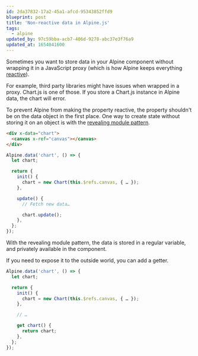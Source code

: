 ```yaml
---
id: 2da37832-17a2-45a1-afcd-95343852ffd9
blueprint: post
title: 'Non-reactive data in Alpine.js'
tags:
  - alpine
updated_by: 97c59bba-acb7-406d-9278-abc37e3f76a9
updated_at: 1654041600
---
```

Sometimes you want to store data in your Alpine component without wrapping it in a JavaScript proxy (which is how Alpine keeps everything [reactive](https://alpinejs.dev/advanced/reactivity)).

For example, third party libraries might have issues when wrapped in a proxy. Chart.js is one of those. If you store a Chart.js instance in Alpine data, the chart will error.

<!--more-->

To prevent Alpine from making the property reactive, the property shouldn't be on the data object in the first place. One way to create state without storing it on an object is with the [revealing module pattern](https://www.oreilly.com/library/view/learning-javascript-design/9781449334840/ch09s03.html).

```html
<div x-data="chart">
  <canvas x-ref="canvas"></canvas>
</div>
```

```js
Alpine.data('chart', () => {
  let chart;

  return {
    init() {
      chart = new Chart(this.$refs.canvas, { … });
    },

    update() {
      // Fetch new data…

      chart.update();
    },
  };
});
```

With the revealing module pattern, the data is stored in a regular variable, and privately available in the component.

If you need to expose it to the outside world, you can add a getter.

```js
Alpine.data('chart', () => {
  let chart;

  return {
    init() {
      chart = new Chart(this.$refs.canvas, { … });
    },

    // …

    get chart() {
      return chart;
    },
  };
});
```